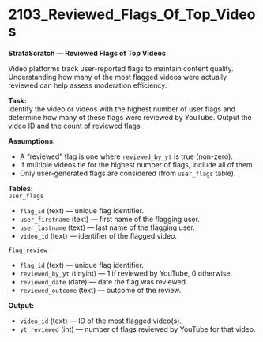 # 2103_Reviewed_Flags_Of_Top_Videos

**StrataScratch — Reviewed Flags of Top Videos**

Video platforms track user-reported flags to maintain content quality. Understanding how many of the most flagged videos were actually reviewed can help assess moderation efficiency.

**Task:**  
Identify the video or videos with the highest number of user flags and determine how many of these flags were reviewed by YouTube. Output the video ID and the count of reviewed flags.

**Assumptions:**  
- A “reviewed” flag is one where `reviewed_by_yt` is true (non-zero).  
- If multiple videos tie for the highest number of flags, include all of them.  
- Only user-generated flags are considered (from `user_flags` table).  

**Tables:**  
`user_flags`  
- `flag_id` (text) — unique flag identifier.  
- `user_firstname` (text) — first name of the flagging user.  
- `user_lastname` (text) — last name of the flagging user.  
- `video_id` (text) — identifier of the flagged video.  

`flag_review`  
- `flag_id` (text) — unique flag identifier.  
- `reviewed_by_yt` (tinyint) — 1 if reviewed by YouTube, 0 otherwise.  
- `reviewed_date` (date) — date the flag was reviewed.  
- `reviewed_outcome` (text) — outcome of the review.  

**Output:**  
- `video_id` (text) — ID of the most flagged video(s).  
- `yt_reviewed` (int) — number of flags reviewed by YouTube for that video.


